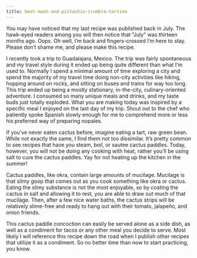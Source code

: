 ```yaml
---
title: beet-mash-and-pistachio-crumble-tartine
---
```

You may have noticed that my last recipe was published back in July. The hawk-eyed readers among you will then notice that "July" was thirteen months ago. Oops. Oh well, I’m back and fingers-crossed I’m here to stay. Please don’t shame me, and please make this recipe.

I recently took a trip to Guadalajara, Mexico. The trip was fairly spontaneous and my travel style during it ended up being quite different than what I’m used to. Normally I spend a minimal amount of time exploring a city and spend the majority of my travel time doing non-city activities like hiking, hopping around on rocks, and sitting on buses and trains for way too long. This trip ended up being a mostly stationary, in-the-city, culinary-oriented adventure. I consumed so many unique meals and drinks, and my taste buds just totally exploded. What you are making today was inspired by a specific meal I enjoyed on the last day of my trip. Shout out to the chef who patiently spoke Spanish slowly enough for me to comprehend more or less his preferred way of preparing nopales.

If you’ve never eaten cactus before, imagine eating a tart, raw green bean. While not exactly the same, I find them not too dissimilar. It’s pretty common to see recipes that have you steam, boil, or sautee cactus paddles. Today, however, you will not be doing any cooking with heat, rather you’ll be using salt to cure the cactus paddles. Yay for not heating up the kitchen in the summer!

Cactus paddles, like okra, contain large amounts of mucilage. Mucilage is that slimy goop that comes out as you cook something like okra or cactus. Eating the slimy substance is not the most enjoyable, so by coating the cactus in salt and allowing it to rest, you are able to draw out much of that mucilage. Then, after a few nice water baths, the cactus strips will be relatively slime-free and ready to hang out with their tomato, jalapeño, and onion friends.

This cactus paddle concoction can easily be served alone as a side dish, as well as a condiment for tacos or any other meal you decide to serve. Most likely I will reference this recipe down the road when I publish other recipes that utilize it as a condiment. So no better time than now to start practicing, you know.

